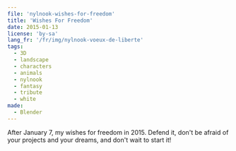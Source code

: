 ```yaml
---
file: 'nylnook-wishes-for-freedom'
title: 'Wishes For Freedom'
date: 2015-01-13
license: 'by-sa'
lang_fr: '/fr/img/nylnook-voeux-de-liberte'
tags:
  - 3D
  - landscape
  - characters
  - animals
  - nylnook
  - fantasy
  - tribute
  - white
made:
  - Blender
---
```


After January 7, my wishes for freedom in 2015. Defend it, don't be afraid of your projects and your dreams, and don't wait to start it!
